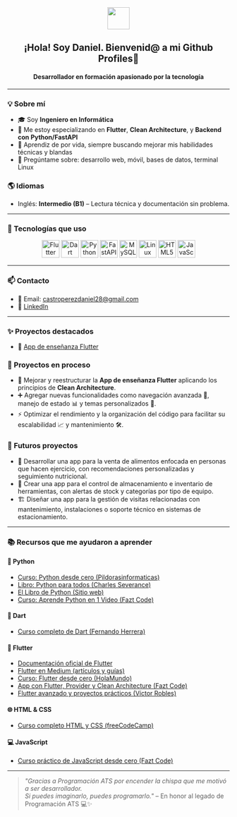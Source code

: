 <div align="center">
  <img src="https://media3.giphy.com/media/v1.Y2lkPTc5MGI3NjExeWQzNmkzaXpiY3J2bmx5cGFsMmhqMzFmM2ViYnd6N2F5cnJicXc5eSZlcD12MV9pbnRlcm5hbF9naWZfYnlfaWQmY3Q9Zw/QDjpIL6oNCVZ4qzGs7/giphy.gif" width="50"/>
</div>

<h2 align="center">¡Hola! Soy Daniel. Bienvenid@ a mi Github Profiles👋</h2>
<h4 align="center">Desarrollador en formación apasionado por la tecnología</h4>


---

### 💡 Sobre mí

- 🎓 Soy **Ingeniero en Informática**
- 🚀 Me estoy especializando en **Flutter**, **Clean Architecture**, y **Backend con Python/FastAPI**
- 🧠 Aprendiz de por vida, siempre buscando mejorar mis habilidades técnicas y blandas
- 💬 Pregúntame sobre: desarrollo web, móvil, bases de datos, terminal Linux

### 🌎 Idiomas

- Inglés: **Intermedio (B1)** – Lectura técnica y documentación sin problema.
---

### 🧰 Tecnologías que uso

<div align="center">
  <img src="https://cdn.jsdelivr.net/gh/devicons/devicon/icons/flutter/flutter-original.svg" width="40" title="Flutter"/>
  <img src="https://cdn.jsdelivr.net/gh/devicons/devicon/icons/dart/dart-original.svg" width="40" title="Dart"/>
  <img src="https://cdn.jsdelivr.net/gh/devicons/devicon/icons/python/python-original.svg" width="40" title="Python"/>
  <img src="https://cdn.jsdelivr.net/gh/devicons/devicon/icons/fastapi/fastapi-original.svg" width="40" title="FastAPI"/>
  <img src="https://cdn.jsdelivr.net/gh/devicons/devicon/icons/mysql/mysql-original.svg" width="40" title="MySQL"/>
  <img src="https://cdn.jsdelivr.net/gh/devicons/devicon/icons/linux/linux-original.svg" width="40" title="Linux"/>
  <img src="https://cdn.jsdelivr.net/gh/devicons/devicon/icons/html5/html5-original.svg" width="40" title="HTML5"/>
  <img src="https://cdn.jsdelivr.net/gh/devicons/devicon/icons/javascript/javascript-original.svg" width="40" title="JavaScript"/>
</div>  


---

### 📫 Contacto

- 📧 Email: castroperezdaniel28@gmail.com  
- 💼 [LinkedIn](www.linkedin.com/in/daniel-castro-perez-development)  

---

### ✨ Proyectos destacados

- 📱 [App de enseñanza Flutter](https://github.com/DanielCastroPerez/Aplicacion-de-lo-aprendido-en-flutter.)

### 🚧 Proyectos en proceso

- 🔄 Mejorar y reestructurar la **App de enseñanza Flutter** aplicando los principios de **Clean Architecture**.
- ➕ Agregar nuevas funcionalidades como navegación avanzada 🧭, manejo de estado 📊 y temas personalizados 🎨.
- ⚡ Optimizar el rendimiento y la organización del código para facilitar su escalabilidad 📈 y mantenimiento 🛠️.

### 💼 Futuros proyectos

- 🥗 Desarrollar una app para la venta de alimentos enfocada en personas que hacen ejercicio, con recomendaciones personalizadas y seguimiento nutricional.
- 🧰 Crear una app para el control de almacenamiento e inventario de herramientas, con alertas de stock y categorías por tipo de equipo.
- 🏗️ Diseñar una app para la gestión de visitas relacionadas con mantenimiento, instalaciones o soporte técnico en sistemas de estacionamiento.


---

### 📚 Recursos que me ayudaron a aprender

#### 🐍 Python
- [Curso: Python desde cero (Pildorasinformaticas)](https://www.youtube.com/watch?v=Z4AOP7-b1RM&list=PLWtYZ2ejMVJnh0KVllw24XklzJ62WNFsj)
- [Libro: Python para todos (Charles Severance)](https://persoal.citius.usc.es/eva.cernadas/informaticaparacientificos/material/libros/Python%20para%20todos.pdf)
- [El Libro de Python (Sitio web)](https://ellibrodepython.com/)
- [Curso: Aprende Python en 1 Video (Fazt Code)](https://www.youtube.com/watch?v=Kp4Mvapo5kc)

#### 🎯 Dart
- [Curso completo de Dart (Fernando Herrera)](https://www.youtube.com/watch?v=Ud1i5VJ69_g)

#### 💙 Flutter
- [Documentación oficial de Flutter](https://flutter.dev/)
- [Flutter en Medium (artículos y guías)](https://medium.com/)
- [Curso: Flutter desde cero (HolaMundo)](https://www.youtube.com/watch?v=HQ_ytw58tC4&list=LL&index=10&t=200s)
- [App con Flutter, Provider y Clean Architecture (Fazt Code)](https://www.youtube.com/watch?v=-pWSQYpkkjk&t=1083s)
- [Flutter avanzado y proyectos prácticos (Víctor Robles)](https://www.youtube.com/watch?v=QJngeHgHA50&list=PLrS57q8gZKG8isTwo9zgmHgDuwTq3UOP6)

#### 🌐 HTML & CSS
- [Curso completo HTML y CSS (freeCodeCamp)](https://www.youtube.com/watch?v=XqFR2lqBYPs)

#### 💻 JavaScript
- [Curso práctico de JavaScript desde cero (Fazt Code)](https://www.youtube.com/watch?v=mpIwKBNr7_o&list=PL2Z95CSZ1N4HXvLWg8oL4IpyJx27HafcD)

---


> *"Gracias a Programación ATS por encender la chispa que me motivó a ser desarrollador.*  
> *Si puedes imaginarlo, puedes programarlo."* – En honor al legado de Programación ATS 💻✨
